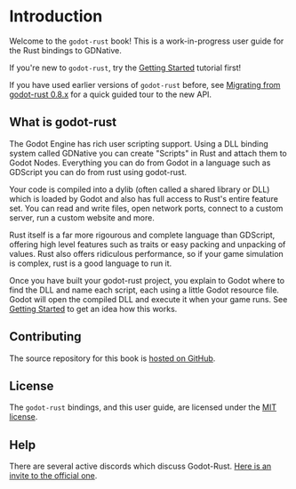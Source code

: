 # Introduction

Welcome to the `godot-rust` book! This is a work-in-progress user guide for the Rust bindings to GDNative.

If you're new to `godot-rust`, try the [Getting Started](./getting-started.md) tutorial first!

If you have used earlier versions of `godot-rust` before, see [Migrating from godot-rust 0.8.x](./migrating-0-8.md) for a quick guided tour to the new API.

## What is godot-rust

The Godot Engine has rich user scripting support. Using a DLL binding system called GDNative you can create "Scripts" in Rust and attach them to Godot Nodes. Everything you can do from Godot in a language such as GDScript you can do from rust using godot-rust.

Your code is compiled into a dylib (often called a shared library or DLL) which is loaded by Godot and also has full access to Rust's entire feature set. You can read and write files, open network ports, connect to a custom server, run a custom website and more.

Rust itself is a far more rigourous and complete language than GDScript, offering high level features such as traits or easy packing and unpacking of values. Rust also offers ridiculous performance, so if your game simulation is complex, rust is a good language to run it.

Once you have built your godot-rust project, you explain to Godot where to find the DLL and name each script, each using a little Godot resource file. Godot will open the compiled DLL and execute it when your game runs. See [Getting Started](./getting-started.md) to get an idea how this works.

## Contributing

The source repository for this book is [hosted on GitHub](https://github.com/godot-rust/book).

## License

The `godot-rust` bindings, and this user guide, are licensed under the [MIT license](LICENSE.md).

## Help

There are several active discords which discuss Godot-Rust. [Here is an invite to the official one](https://discord.gg/AbjQp6mjKS). 